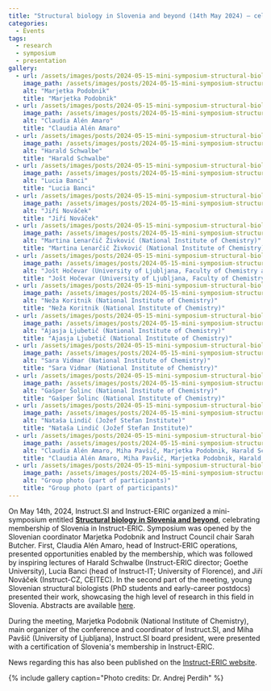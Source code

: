 ```yaml
---
title: "Structural biology in Slovenia and beyond (14th May 2024) – celebrating membership in Instruct-ERIC"
categories:
  - Events
tags:
  - research
  - symposium
  - presentation
gallery:
  - url: /assets/images/posts/2024-05-15-mini-symposium-structural-biology-slovenia-14may24-01.jpg
    image_path: /assets/images/posts/2024-05-15-mini-symposium-structural-biology-slovenia-14may24-01.jpg
    alt: "Marjetka Podobnik"
    title: "Marjetka Podobnik"
  - url: /assets/images/posts/2024-05-15-mini-symposium-structural-biology-slovenia-14may24-02.jpg
    image_path: /assets/images/posts/2024-05-15-mini-symposium-structural-biology-slovenia-14may24-02.jpg
    alt: "Claudia Alén Amaro"
    title: "Claudia Alén Amaro"
  - url: /assets/images/posts/2024-05-15-mini-symposium-structural-biology-slovenia-14may24-03.jpg
    image_path: /assets/images/posts/2024-05-15-mini-symposium-structural-biology-slovenia-14may24-03.jpg
    alt: "Harald Schwalbe"
    title: "Harald Schwalbe"
  - url: /assets/images/posts/2024-05-15-mini-symposium-structural-biology-slovenia-14may24-04.jpg
    image_path: /assets/images/posts/2024-05-15-mini-symposium-structural-biology-slovenia-14may24-04.jpg
    alt: "Lucia Banci"
    title: "Lucia Banci"
  - url: /assets/images/posts/2024-05-15-mini-symposium-structural-biology-slovenia-14may24-05.jpg
    image_path: /assets/images/posts/2024-05-15-mini-symposium-structural-biology-slovenia-14may24-05.jpg
    alt: "Jiří Nováček"
    title: "Jiří Nováček"
  - url: /assets/images/posts/2024-05-15-mini-symposium-structural-biology-slovenia-14may24-06.jpg
    image_path: /assets/images/posts/2024-05-15-mini-symposium-structural-biology-slovenia-14may24-06.jpg
    alt: "Martina Lenarčič Živković (National Institute of Chemistry)"
    title: "Martina Lenarčič Živković (National Institute of Chemistry)"
  - url: /assets/images/posts/2024-05-15-mini-symposium-structural-biology-slovenia-14may24-07.jpg
    image_path: /assets/images/posts/2024-05-15-mini-symposium-structural-biology-slovenia-14may24-07.jpg
    alt: "Jošt Hočevar (University of Ljubljana, Faculty of Chemistry and Chemical Technology)"
    title: "Jošt Hočevar (University of Ljubljana, Faculty of Chemistry and Chemical Technology)"
  - url: /assets/images/posts/2024-05-15-mini-symposium-structural-biology-slovenia-14may24-08.jpg
    image_path: /assets/images/posts/2024-05-15-mini-symposium-structural-biology-slovenia-14may24-08.jpg
    alt: "Neža Koritnik (National Institute of Chemistry)"
    title: "Neža Koritnik (National Institute of Chemistry)"
  - url: /assets/images/posts/2024-05-15-mini-symposium-structural-biology-slovenia-14may24-09.jpg
    image_path: /assets/images/posts/2024-05-15-mini-symposium-structural-biology-slovenia-14may24-09.jpg
    alt: "Ajasja Ljubetič (National Institute of Chemistry)"
    title: "Ajasja Ljubetič (National Institute of Chemistry)"
  - url: /assets/images/posts/2024-05-15-mini-symposium-structural-biology-slovenia-14may24-10.jpg
    image_path: /assets/images/posts/2024-05-15-mini-symposium-structural-biology-slovenia-14may24-10.jpg
    alt: "Sara Vidmar (National Institute of Chemistry)"
    title: "Sara Vidmar (National Institute of Chemistry)"
  - url: /assets/images/posts/2024-05-15-mini-symposium-structural-biology-slovenia-14may24-11.jpg
    image_path: /assets/images/posts/2024-05-15-mini-symposium-structural-biology-slovenia-14may24-11.jpg
    alt: "Gašper Šolinc (National Institute of Chemistry)"
    title: "Gašper Šolinc (National Institute of Chemistry)"
  - url: /assets/images/posts/2024-05-15-mini-symposium-structural-biology-slovenia-14may24-12.jpg
    image_path: /assets/images/posts/2024-05-15-mini-symposium-structural-biology-slovenia-14may24-12.jpg
    alt: "Nataša Lindič (Jožef Stefan Institute)"
    title: "Nataša Lindič (Jožef Stefan Institute)"
  - url: /assets/images/posts/2024-05-15-mini-symposium-structural-biology-slovenia-14may24-13.jpg
    image_path: /assets/images/posts/2024-05-15-mini-symposium-structural-biology-slovenia-14may24-13.jpg
    alt: "Claudia Alén Amaro, Miha Pavšič, Marjetka Podobnik, Harald Schwalbe"
    title: "Claudia Alén Amaro, Miha Pavšič, Marjetka Podobnik, Harald Schwalbe"
  - url: /assets/images/posts/2024-05-15-mini-symposium-structural-biology-slovenia-14may24-14.jpg
    image_path: /assets/images/posts/2024-05-15-mini-symposium-structural-biology-slovenia-14may24-14.jpg
    alt: "Group photo (part of participants)"
    title: "Group photo (part of participants)"
---
```


On May 14th, 2024, Instruct.SI and Instruct-ERIC organized a mini-symposium entitled [**Structural biology in Slovenia and beyond**](/events/mini-symposium-structural-biology-slovenia-invitation), celebrating membership of Slovenia in Instruct-ERIC. Symposium was opened by the Slovenian coordinator Marjetka Podobnik and Instruct Council chair Sarah Butcher. First, Claudia Alén Amaro, head of Instruct-ERIC operations,  presented opportunities enabled by the membership, which was followed by inspiring lectures of Harald Schwalbe (Instruct-ERIC director; Goethe University), Lucia Banci (head of Instruct-IT; University of Florence), and Jiří Nováček (Instruct-CZ, CEITEC). In the second part of the meeting, young Slovenian structural biologists (PhD students and early-career postdocs) presented their work, showcasing the high level of research in this field in Slovenia. Abstracts are available [here](https://www.ki.si/fileadmin/user_upload/datoteke-D11/Dogodki_in_mini_simpozij/MS2024/Minisymposium_14May2024-Abstracts.pdf).

During the meeting, Marjetka Podobnik (National Institute of Chemistry), main organizer of the conference and coordinator of Instruct.SI, and Miha Pavšič (University of Ljubljana), Instruct.SI board president, were presented with a certification of Slovenia's membership in Instruct-ERIC.

News regarding this has also been published on the [Instruct-ERIC website](https://instruct-eric.org/news/structural-biology-in-slovenia-and-beyond---an-instruct-eric-minisymposium/).

{% include gallery caption="Photo credits: Dr. Andrej Perdih" %}